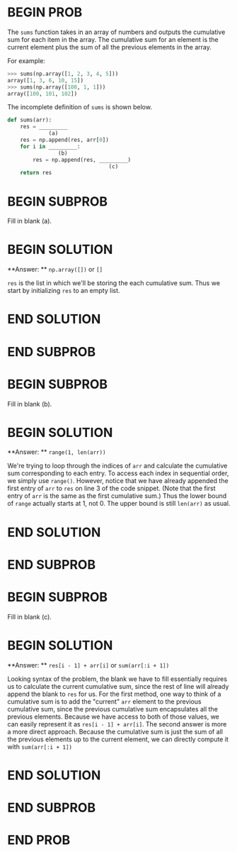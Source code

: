 # BEGIN PROB

The `sums` function takes in an array of numbers and outputs the
cumulative sum for each item in the array. The cumulative sum for an
element is the current element plus the sum of all the previous
elements in the array.

For example:

```py
>>> sums(np.array([1, 2, 3, 4, 5]))
array([1, 3, 6, 10, 15])
>>> sums(np.array([100, 1, 1]))
array([100, 101, 102])
```

The incomplete definition of `sums` is shown below.

```py
def sums(arr):
    res = _________
             (a)
    res = np.append(res, arr[0])
    for i in _________:
                (b)
        res = np.append(res, _________)
                                (c)
    return res
```

# BEGIN SUBPROB

Fill in blank (a).

# BEGIN SOLUTION

**Answer: ** `np.array([])` or `[]`

`res` is the list in which we'll be storing the each cumulative sum. Thus 
we start by initializing `res` to an empty list. 

# END SOLUTION

# END SUBPROB

# BEGIN SUBPROB

Fill in blank (b).

# BEGIN SOLUTION

**Answer: ** `range(1, len(arr))`

We're trying to loop through the indices of `arr` and calculate the cumulative
sum corresponding to each entry. To access each index in sequential order, we simply 
use `range()`. However, notice that we have already appended the first entry of `arr` 
to `res` on line 3 of the code snippet. (Note that the first entry of `arr` is 
the same as the first cumulative sum.) Thus the lower bound of `range` actually 
starts at 1, not 0. The upper bound is still `len(arr)` as usual. 

# END SOLUTION

# END SUBPROB

# BEGIN SUBPROB

Fill in blank (c).

# BEGIN SOLUTION

**Answer: ** `res[i - 1] + arr[i]` or `sum(arr[:i + 1])`

Looking syntax of the problem, the blank we have to fill essentially
requires us to calculate the current cumulative sum, since the rest of line will 
already append the blank to `res` for us. For the first method, one way to think of a cumulative sum is 
to add the "current" `arr` element to the previous cumulative sum, 
since the previous cumulative sum encapsulates all the previous elements. 
Because we have access to both of those values, we can easily represent it as 
`res[i - 1] + arr[i]`. The second answer is more a more direct approach. Because the cumulative 
sum is just the sum of all the previous elements up to the current element, we 
can directly compute it with `sum(arr[:i + 1])`

# END SOLUTION

# END SUBPROB

# END PROB
